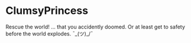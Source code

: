 # ClumsyPrincess
Rescue the world! ... that you accidently doomed. Or at least get to safety before the world explodes. ¯\_(ツ)_/¯
